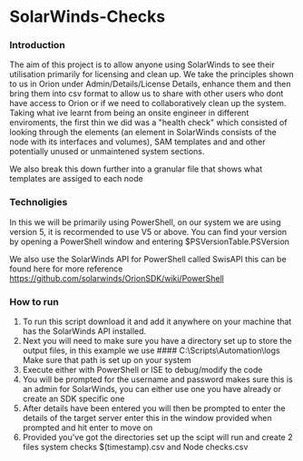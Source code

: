 # SolarWinds-Checks


### Introduction
The aim of this project is to allow anyone using SolarWinds to see their utilisation primarily for licensing and clean up.
We take the principles shown to us in Orion under Admin/Details/License Details, enhance them and then bring them into csv format to allow us to share 
with other users who dont have access to Orion or if we need to collaboratively clean up the system. 
Taking what ive learnt from being an onsite engineer in different enviroments, the first thin we did was a "health check" which consisted of looking through the elements (an element in SolarWinds consists of the node with its interfaces and volumes), SAM templates and and other potentially unused or unmaintened system sections. 

We also break this down further into a granular file that shows what templates are assiged to each node

### Technoligies
In this we will be primarily using PowerShell, on our system we are using version 5, it is recormended to use V5 or above. You can find your version by opening a PowerShell window and entering $PSVersionTable.PSVersion

We also use the SolarWinds API for PowerShell called SwisAPI this can be found here for more reference https://github.com/solarwinds/OrionSDK/wiki/PowerShell

### How to run
1. To run this script download it and add it anywhere on your machine that has the SolarWinds API installed. 
2. Next you will need to make sure you have a directory set up to store the output files, in this example we use #### C:\Scripts\Automation\logs\
Make sure that path is set up on your system
3. Execute either with PowerShell or ISE to debug/modify the code
4. You will be prompted for the username and password makes sure this is an admin for SolarWinds, you can either use one you have already or create an SDK specific one
5. After details have been entered you will then be prompted to enter the details of the target server enter this in the window provided when prompted and hit enter to move on
6. Provided you've got the directories set up the scipt will run and create 2 files system checks $(timestamp).csv and Node checks.csv
